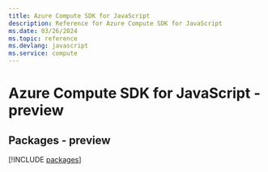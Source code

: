 ```yaml
---
title: Azure Compute SDK for JavaScript
description: Reference for Azure Compute SDK for JavaScript
ms.date: 03/26/2024
ms.topic: reference
ms.devlang: javascript
ms.service: compute
---
```

# Azure Compute SDK for JavaScript - preview
## Packages - preview
[!INCLUDE [packages](compute-index.md)]